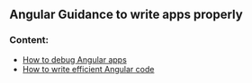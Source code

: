 ## Angular Guidance to write apps properly

### Content:

- [How to debug Angular apps](DEBUG.md)
- [How to write efficient Angular code](PERFORMANCE.md)